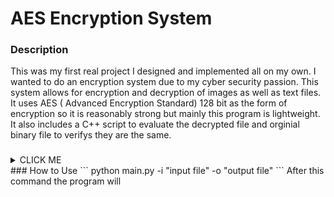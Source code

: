 # AES Encryption System
### Description
This was my first real project I designed and implemented all on my own. I wanted to do an encryption system due to my cyber security passion. This system allows for encryption and decryption of images as well as text files. It uses AES ( Advanced Encryption Standard) 128 bit as the form of encryption so it is reasonably strong but mainly this program is lightweight. It also includes a C++ script to evaluate the decrypted file and orginial binary file to verifys they are the same. 

### 
<details><summary>CLICK ME</summary>
<p>

#### yes, even hidden code blocks!

```python
print("hello world!")
```

</p>
</details>
### How to Use
```
python main.py -i "input file" -o "output file"
```
After this command the program will 

